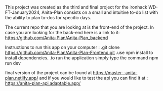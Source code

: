 This project was created as the third and final project for the ironhack WD-FT-January2024,
Anita-Plan consists on a small and intuitive to-do list with the ability to plan to-dos for specific days.

The current repo that you are looking at is the front-end of the project.
In case you are looking for the back-end here is a link to it:
https://github.com/Anita-Plan/Anita-Plan_backend

Instructions to run this app on your computer :
.git clone https://github.com/Anita-Plan/Anita-Plan-Frontend.git
.use npm install to install dependencies.
.to run the application simply type the command npm run dev

final version of the project can be found at https://master--anita-plan.netlify.app/
and if you would like to test the api you can find it at :
https://anita-plan-api.adaptable.app/
